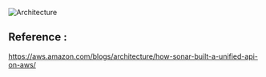 ![Architecture](https://github.com/imsandeepreddy/aws/blob/main/architecture-examples/alb-apigateway-lambda/alb-apigateway-lambda.png?raw=true)

## Reference :
https://aws.amazon.com/blogs/architecture/how-sonar-built-a-unified-api-on-aws/
